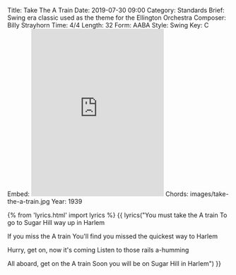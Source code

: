 Title: Take The A Train
Date: 2019-07-30 09:00
Category: Standards
Brief: Swing era classic used as the theme for the Ellington Orchestra
Composer: Billy Strayhorn
Time: 4/4
Length: 32
Form: AABA
Style: Swing
Key: C
Embed: <iframe src="https://open.spotify.com/embed/user/thatdavidmiller/playlist/7iTdh6TcbY2ChHMC7xyU5V" width="300" height="380" frameborder="0" allowtransparency="true" allow="encrypted-media"></iframe>
Chords: images/take-the-a-train.jpg
Year: 1939

{% from 'lyrics.html' import lyrics %}
{{ lyrics("You must take the A train
To go to Sugar Hill way up in Harlem

If you miss the A train
You'll find you missed the quickest way to Harlem

Hurry, get on, now it's coming
Listen to those rails a-humming

All aboard, get on the A train
Soon you will be on Sugar Hill in Harlem") }}

